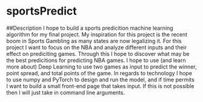 # sportsPredict

##Description
I hope to build a sports predicition machine learning algorithm for my final project. My inspiration for this project is the recent boom in Sports Gambling as many states are now legalizing it. For this project I want to focus on the NBA and analyze different inputs and their effect on prediciting games. Through this I hope to discover what may be the best predicitions for predicting NBA games. I hope to use (and learn more about) Deep Learning to use two games as input to predict the winner, point spread, and total points of the game. In regards to technology I hope to use numpy and PyTorch to design and run the model, and if time permits I want to build a small front-end page that takes input. If this is not possible then I will just take in command line arguments.  
